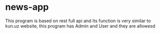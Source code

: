 # news-app
This program is based on rest full api and its function is very similar to kun.uz website, this program has Admin and User and they are allowesd
